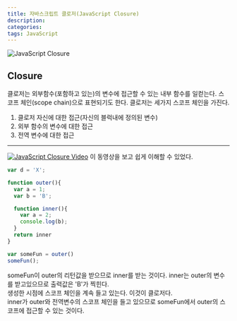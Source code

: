 ```yaml
---
title: 자바스크립트 클로저(JavaScript Closure)
description: 
categories: 
tags: JavaScript
---
```


![JavaScript Closure](https://hyunseob.github.io/images/javascript-closure.png)

## Closure

클로저는 외부함수(포함하고 있는)의 변수에 접근할 수 있는 내부 함수를 일컫는다. 스코프 체인(scope chain)으로 표현되기도 한다. 클로저는 세가지 스코프 체인을 가진다.
1. 클로저 자신에 대한 접근(자신의 블럭내에 정의된 변수)
2. 외부 함수의 변수에 대한 접근
3. 전역 변수에 대한 접근

---

[![JavaScript Closure Video](https://img.youtube.com/vi/MbYShFxp-j0/0.jpg)](https://youtu.be/MbYShFxp-j0)
이 동영상을 보고 쉽게 이해할 수 있었다.

```javascript
var d = 'X';

function outer(){
  var a = 1;
  var b = 'B';

  function inner(){
    var a = 2;
    console.log(b);
  }
  return inner
}

var someFun = outer()
someFun();
```

someFun이 outer의 리턴값을 받으므로 inner를 받는 것이다. inner는 outer의 변수를 받고있으므로 출력값은 'B'가 찍힌다.<br>
생성한 시점에 스코프 체인을 계속 들고 있는다. 이것이 클로저다.<br>
inner가 outer와 전역변수의 스코프 체인을 들고 있으므로 someFun에서 outer의 스코프에 접근할 수 있는 것이다.